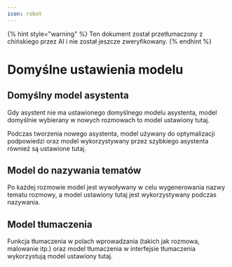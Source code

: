 ```yaml
---
icon: robot
---
```


{% hint style="warning" %}
Ten dokument został przetłumaczony z chińskiego przez AI i nie został jeszcze zweryfikowany.
{% endhint %}

# Domyślne ustawienia modelu

## Domyślny model asystenta

Gdy asystent nie ma ustawionego domyślnego modelu asystenta, model domyślnie wybierany w nowych rozmowach to model ustawiony tutaj.

Podczas tworzenia nowego asystenta, model używany do optymalizacji podpowiedzi oraz model wykorzystywany przez szybkiego asystenta również są ustawione tutaj.

## Model do nazywania tematów

Po każdej rozmowie model jest wywoływany w celu wygenerowania nazwy tematu rozmowy, a model ustawiony tutaj jest wykorzystywany podczas nazywania.

## Model tłumaczenia

Funkcja tłumaczenia w polach wprowadzania (takich jak rozmowa, malowanie itp.) oraz model tłumaczenia w interfejsie tłumaczenia wykorzystują model ustawiony tutaj.